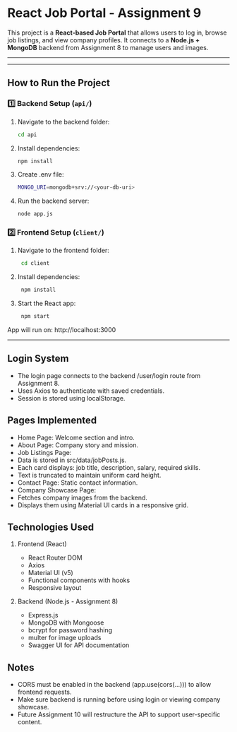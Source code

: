# React Job Portal - Assignment 9

This project is a **React-based Job Portal** that allows users to log in, browse job listings, and view company profiles. It connects to a **Node.js + MongoDB** backend from Assignment 8 to manage users and images.

---
---

## How to Run the Project

### 1️⃣ Backend Setup (`api/`)

1. Navigate to the backend folder:
   ```bash
   cd api
   ```

2. Install dependencies:
   ```bash
   npm install
   ```

3. Create .env file:
   ```bash
   MONGO_URI=mongodb+srv://<your-db-uri>
   ```

4. Run the backend server:
   ```bash
   node app.js
   ```

### 2️⃣ Frontend Setup (`client/`)

1. Navigate to the frontend folder:
   ```bash
    cd client
    ```

2. Install dependencies:
   ```bash
    npm install
    ```

3. Start the React app:
   ```bash
    npm start
    ```

App will run on: http://localhost:3000

---

## Login System
- The login page connects to the backend /user/login route from Assignment 8.
- Uses Axios to authenticate with saved credentials.
- Session is stored using localStorage.

## Pages Implemented
- Home Page: Welcome section and intro.
- About Page: Company story and mission.
- Job Listings Page:
- Data is stored in src/data/jobPosts.js.
- Each card displays: job title, description, salary, required skills.
- Text is truncated to maintain uniform card height.
- Contact Page: Static contact information.
- Company Showcase Page:
- Fetches company images from the backend.
- Displays them using Material UI cards in a responsive grid.

## Technologies Used

1. Frontend (React)
	- React Router DOM
	- Axios
	- Material UI (v5)
	- Functional components with hooks
	- Responsive layout

2. Backend (Node.js - Assignment 8)
	- Express.js
	- MongoDB with Mongoose
	- bcrypt for password hashing
	- multer for image uploads
	- Swagger UI for API documentation


## Notes
- CORS must be enabled in the backend (app.use(cors(...))) to allow frontend requests.
- Make sure backend is running before using login or viewing company showcase.
- Future Assignment 10 will restructure the API to support user-specific content.
